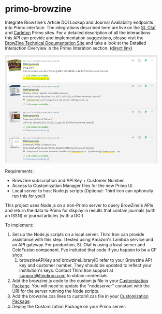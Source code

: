 # primo-browzine
Integrate Browzine's Article DOI Lookup and Journal Availability endpoints into Primo interface.  The integrations described here are live on the [St. Olaf](https://stolaf-primo.hosted.exlibrisgroup.com/primo-explore/search?vid=01BRC_SOC&sortby=rank) and [Carleton](https://carleton-primo.hosted.exlibrisgroup.com/primo-explore/search?vid=01BRC_CCO&sortby=rank) Primo sites.  For a detailed description of all the interactions this API can provide and implementation suggestions, please visit the [BrowZine Technical Documentation Site](https://thirdiron.atlassian.net/wiki/spaces/BrowZineAPIDocs/overview) and take a look at the Detailed Interaction Overview in the Primo Interation section. [(direct link)](https://thirdiron.atlassian.net/wiki/spaces/BrowZineAPIDocs/pages/79200260/Ex+Libris+Primo+Integration)

![Article in Context links in Primo results](browzine_example.png?raw=true "Article in Context links in Primo results")

Requirements:  
* Browzine subscription and API Key + Customer Number.
* Access to Customization Manager files for the new Primo UI.
* Local server to host Node.js scripts (Optional: Third Iron can optionally run this for you!)

This project uses Node.js on a non-Primo server to query BrowZine's APIs and return the data to Primo for display in results that contain journals (with an ISSN) or journal articles (with a DOI).

To implement:

1. Set up the Node.js scripts on a local server.  Third Iron can provide assistance with this step.  I tested using Amazon's Lambda service and an API gateway.  For production, St. Olaf is using a local server and ColdFusion component.  I've included that code if you happen to be a CF shop.
   1. browzineAPIKey and browzineLibraryID refer to your Browzine API key and customer number.  They should be updated to reflect your institution's keys.  Contact Third Iron support at support@thirdiron.com to obtain credentials.
1. Add the browzine.js code to the custom.js file in your [Customization Package](https://knowledge.exlibrisgroup.com/Primo/Product_Documentation/New_Primo_User_Interface/New_UI_Customization_-_Best_Practices#Using_the_UI_Customization_Package_Manager).  You will need to update the "nodeserver" constant with the URI for the server running the Node scripts.
1. Add the browzine.css lines to custom1.css file in your [Customization Package](https://knowledge.exlibrisgroup.com/Primo/Product_Documentation/New_Primo_User_Interface/New_UI_Customization_-_Best_Practices#Using_the_UI_Customization_Package_Manager).
1. Deploy the Customization Package on your Primo server.
